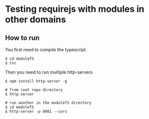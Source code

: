 # Testing requirejs with modules in other domains

## How to run

You first need to compile the typescript. 

```
$ cd moduleTS
$ tsc
```

Then you need to run multiple http-servers

```
$ npm install http-server -g

# from root repo directory
$ http-server 

# run another in the moduleTS directory
$ cd moduleTS
$ http-server -p 8081 --cors
```